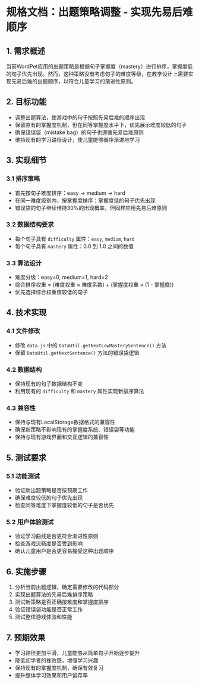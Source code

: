 # 规格文档：出题策略调整 - 实现先易后难顺序

## 1. 需求概述

当前WordPet应用的出题策略是根据句子掌握度（mastery）进行排序，掌握度低的句子优先出现。然而，这种策略没有考虑句子的难度等级，在教学设计上需要实现先易后难的出题顺序，以符合儿童学习的渐进性原则。

## 2. 目标功能

- 调整出题算法，使游戏中的句子按照先易后难的顺序出现
- 保留原有的掌握度机制，但在同等掌握度水平下，优先展示难度较低的句子
- 确保错误袋（mistake bag）的句子也遵循先易后难原则
- 维持现有的学习路径设计，使儿童能够循序渐进地学习

## 3. 实现细节

### 3.1 排序策略
- 首先按句子难度排序：easy → medium → hard
- 在同一难度级别内，按掌握度排序：掌握度低的句子优先出现
- 错误袋的句子继续维持30%的出现概率，但同样应用先易后难原则

### 3.2 数据结构要求
- 每个句子具有 `difficulty` 属性：`easy`, `medium`, `hard`
- 每个句子具有 `mastery` 属性：0.0 到 1.0 之间的数值

### 3.3 算法设计
- 难度分级：easy=0, medium=1, hard=2
- 综合排序权重 = (难度权重 × 难度系数) + (掌握度权重 × (1 - 掌握度))
- 优先选择综合权重值较低的句子

## 4. 技术实现

### 4.1 文件修改
- 修改 `data.js` 中的 `DataUtil.getNextLowMasterySentence()` 方法
- 保留 `DataUtil.getNextSentence()` 方法的错误袋逻辑

### 4.2 数据结构
- 保持现有的句子数据结构不变
- 利用现有的 `difficulty` 和 `mastery` 属性实现新排序算法

### 4.3 兼容性
- 保持与现有LocalStorage数据格式的兼容性
- 确保新策略不影响现有的掌握度系统、错误袋等功能
- 保持与现有游戏界面和交互逻辑的兼容性

## 5. 测试要求

### 5.1 功能测试
- 验证新出题策略是否按预期工作
- 确保难度较低的句子优先出现
- 检查同等难度下掌握度较低的句子是否优先

### 5.2 用户体验测试
- 验证学习曲线是否更符合渐进性原则
- 检查游戏流畅度是否受到影响
- 确认儿童用户是否更容易接受这种出题顺序

## 6. 实施步骤

1. 分析当前出题逻辑，确定需要修改的代码部分
2. 实现出题算法的先易后难排序策略
3. 测试新策略是否正确按难度和掌握度排序
4. 验证错误袋功能是否正常工作
5. 测试整体游戏体验和性能

## 7. 预期效果

- 学习路径更加平滑，儿童能够从简单句子开始逐步提升
- 降低初学者的挫败感，增强学习兴趣
- 保持现有的掌握度机制，确保有效复习
- 提升整体学习效果和用户留存率